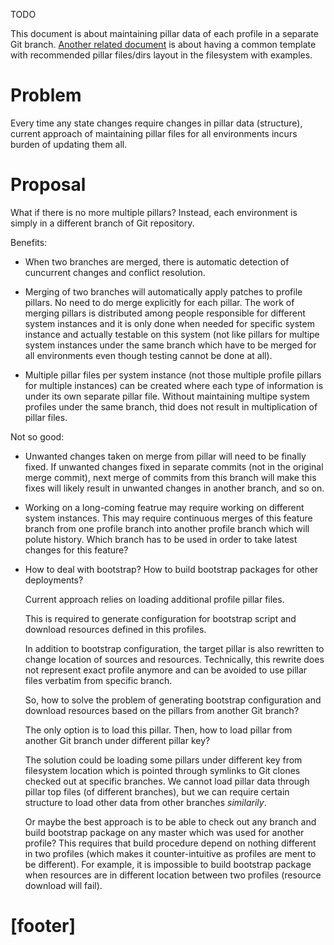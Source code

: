 TODO

This document is about maintaining pillar data of each profile in a
separate Git branch. [Another related document][1] is about having a
common template with recommended pillar files/dirs layout in the
filesystem with examples.

# Problem #

Every time any state changes require changes in pillar data (structure),
current approach of maintaining pillar files for all environments incurs
burden of updating them all.

# Proposal #

What if there is no more multiple pillars? Instead, each environment is
simply in a different branch of Git repository.

Benefits:

*   When two branches are merged, there is automatic detection of cuncurrent
    changes and conflict resolution.

*   Merging of two branches will automatically apply patches to profile
    pillars. No need to do merge explicitly for each pillar.
    The work of merging pillars
    is distributed among people responsible for different system instances
    and  it is only done when needed for specific system instance and actually
    testable on this system (not like pillars for multipe system instances
    under the same branch which have to be merged for all environments even
    though testing cannot be done at all).

*   Multiple pillar files per system instance (not those multiple profile
    pillars for multiple instances) can be created where each type of
    information is under its own separate pillar file. Without maintaining
    multipe system profiles under the same branch, thid does not result
    in multiplication of pillar files.

Not so good:

*   Unwanted changes taken on merge from pillar will need to be finally fixed.
    If unwanted changes fixed in separate commits (not in the original merge
    commit), next merge of commits from this branch will make this fixes
    will likely result in unwanted changes in another branch, and so on.

*   Working on a long-coming featrue may require working on different system
    instances. This may require continuous merges of this feature branch
    from one profile branch into another profile branch which will polute
    history. Which branch has to be used in order to take latest changes
    for this feature?

*   How to deal with bootstrap? How to build bootstrap packages for other
    deployments?

    Current approach relies on loading additional profile pillar files.

    This is required to generate configuration for bootstrap script and
    download resources defined in this profiles.

    In addition to bootstrap configuration, the target pillar is also
    rewritten to change location of sources and resources.
    Technically, this rewrite does not represent exact profile anymore
    and can be avoided to use pillar files verbatim from specific
    branch.

    So, how to solve the problem of generating bootstrap configuration
    and download resources based on the pillars from another Git branch?

    The only option is to load this pillar.
    Then, how to load pillar from another Git branch under
    different pillar key?

    The solution could be loading some pillars under different key
    from filesystem location which is pointed through symlinks to
    Git clones checked out at specific branches.
    We cannot load pillar data through pillar top files (of different
    branches), but we can require certain structure to load other
    data from other branches _similarily_.

    Or maybe the best approach is to be able to check out any branch
    and build bootstrap package on any master which was used
    for another profile? This requires that build procedure depend
    on nothing different in two profiles (which makes it counter-intuitive
    as profiles are ment to be different). For example, it is impossible
    to build bootstrap package when resources are in different location
    between two profiles (resource download will fail).

# [footer] #

[1]: docs/todo/profile_pillars_template.md

